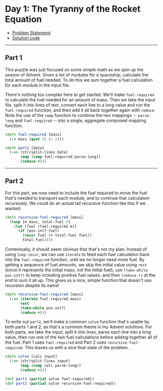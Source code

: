 # Day 1: The Tyranny of the Rocket Equation

* [Problem Statement](https://adventofcode.com/2019/day/1)
* [Solution code](https://github.com/abyala/advent-2019-clojure/blob/main/src/advent_2019_clojure/day01.clj)

---

## Part 1

This puzzle was just focused on some simple math as we spin up the season of Advent. Given a list of modules for a
spaceship, calculate the total amount of fuel needed. To do this we sum together a fuel calculation for each module
in the input file.

There's nothing too complex here to get started. We'll make `fuel-required` to calculate the fuel needed for an amount
of mass. Then we take the input file, split it into lines of text, convert each line to a long value and run the
`fuel-required` function, and then add it all back together again with `reduce`. Note the use of the `comp` function
to combine the two mappings -- `parse-long` and `fuel-required` -- into a single, aggregate composed mapping function.

```clojure
(defn fuel-required [mass]
  (-> mass (quot 3) (- 2)))

(defn part1 [data]
  (->> (str/split-lines data)
       (map (comp fuel-required parse-long))
       (reduce +)))
```

---

## Part 2

For this part, we now need to include the fuel required to move the fuel that's needed to transport each module, and to
continue that calculation recursively. We could do an actual tail recursive function like this if we wanted:

```clojure
(defn recursive-fuel-required [mass]
  (loop [m mass, total-fuel 0]
    (let [fuel (fuel-required m)]
      (if (pos-int? fuel)
        (recur fuel (+ total-fuel fuel))
        total-fuel))))
```

Contextually, it should seem obvious that that's not my plan. Instead of using `loop-recur`, we can use `iterate` to
feed each fuel calculation back into the `fuel-required` function, until we no longer need more fuel. By getting a 
sequence of fuel amounts, we skip the initial value using `rest` (since it represents the initial mass, not the initial 
fuel), use `(take-while pos-int?)` to keep including positive fuel values, and then `(reduce +)` at the end to sum it 
all up. This gives us a nice, simple function that doesn't use recursion despite its name!

```clojure
(defn recursive-fuel-required [mass]
  (->> (iterate fuel-required mass)
       rest
       (take-while pos-int?)
       (reduce +)))
```

To write out `part2`, we'll make a common `solve` function that's usable by both parts 1 and 2, as that's a common
theme in my Advent solutions. For both parts, we take the input, split it into lines, parse each line into a long value,
then run one of the two fuel calculations before adding together all of the fuel. Part 1 uses `fuel-required` and Part
2 uses `recursive-fuel-required`.  This leaves us with a nice final state of the problem.

```clojure
(defn solve [calc input]
  (->> (str/split-lines input)
       (map (comp calc parse-long))
       (reduce +)))

(def part1 (partial solve fuel-required))
(def part2 (partial solve recursive-fuel-required))

```